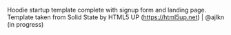 Hoodie startup template complete with signup form and landing page. Template taken from Solid State by HTML5 UP (https://html5up.net) | @ajlkn
(in progress)
